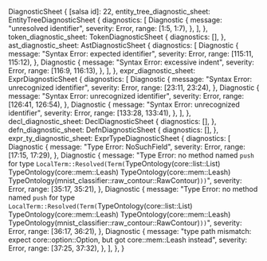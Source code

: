 DiagnosticSheet {
    [salsa id]: 22,
    entity_tree_diagnostic_sheet: EntityTreeDiagnosticSheet {
        diagnostics: [
            Diagnostic {
                message: "unresolved identifier",
                severity: Error,
                range: [1:5, 1:7),
            },
        ],
    },
    token_diagnostic_sheet: TokenDiagnosticSheet {
        diagnostics: [],
    },
    ast_diagnostic_sheet: AstDiagnosticSheet {
        diagnostics: [
            Diagnostic {
                message: "Syntax Error: expected identifier",
                severity: Error,
                range: [115:11, 115:12),
            },
            Diagnostic {
                message: "Syntax Error: excessive indent",
                severity: Error,
                range: [116:9, 116:13),
            },
        ],
    },
    expr_diagnostic_sheet: ExprDiagnosticSheet {
        diagnostics: [
            Diagnostic {
                message: "Syntax Error: unrecognized identifier",
                severity: Error,
                range: [23:11, 23:24),
            },
            Diagnostic {
                message: "Syntax Error: unrecognized identifier",
                severity: Error,
                range: [126:41, 126:54),
            },
            Diagnostic {
                message: "Syntax Error: unrecognized identifier",
                severity: Error,
                range: [133:28, 133:41),
            },
        ],
    },
    decl_diagnostic_sheet: DeclDiagnosticSheet {
        diagnostics: [],
    },
    defn_diagnostic_sheet: DefnDiagnosticSheet {
        diagnostics: [],
    },
    expr_ty_diagnostic_sheet: ExprTypeDiagnosticSheet {
        diagnostics: [
            Diagnostic {
                message: "Type Error: NoSuchField",
                severity: Error,
                range: [17:15, 17:29),
            },
            Diagnostic {
                message: "Type Error: no method named `push` for type `LocalTerm::Resolved(Term(`TypeOntology(core::list::List) TypeOntology(core::mem::Leash) TypeOntology(core::mem::Leash) TypeOntology(mnist_classifier::raw_contour::RawContour)`))`",
                severity: Error,
                range: [35:17, 35:21),
            },
            Diagnostic {
                message: "Type Error: no method named `push` for type `LocalTerm::Resolved(Term(`TypeOntology(core::list::List) TypeOntology(core::mem::Leash) TypeOntology(core::mem::Leash) TypeOntology(mnist_classifier::raw_contour::RawContour)`))`",
                severity: Error,
                range: [36:17, 36:21),
            },
            Diagnostic {
                message: "type path mismatch: expect core::option::Option, but got core::mem::Leash instead",
                severity: Error,
                range: [37:25, 37:32),
            },
        ],
    },
}